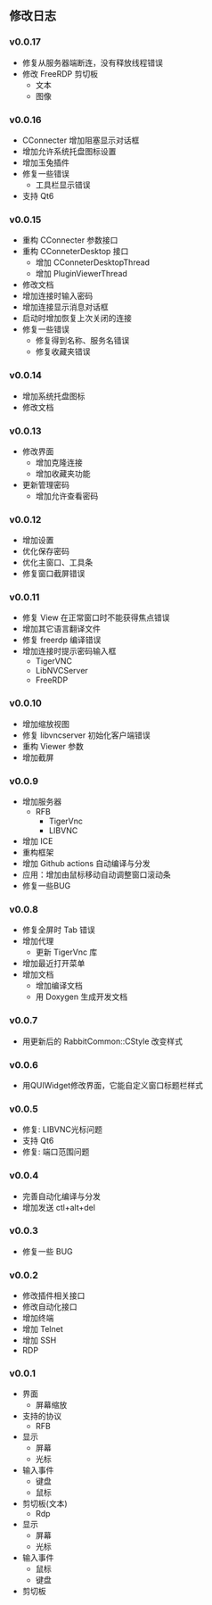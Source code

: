 ## 修改日志

### v0.0.17
+ 修复从服务器端断连，没有释放线程错误
+ 修改 FreeRDP 剪切板
  - 文本
  - 图像

### v0.0.16
+ CConnecter 增加阻塞显示对话框
+ 增加允许系统托盘图标设置
+ 增加玉兔插件
+ 修复一些错误
  - 工具栏显示错误
+ 支持 Qt6
  
### v0.0.15
+ 重构 CConnecter 参数接口
+ 重构 CConneterDesktop 接口
  + 增加 CConneterDesktopThread
  + 增加 PluginViewerThread
+ 修改文档
+ 增加连接时输入密码
+ 增加连接显示消息对话框
+ 启动时增加恢复上次关闭的连接
+ 修复一些错误
  - 修复得到名称、服务名错误
  - 修复收藏夹错误

### v0.0.14
+ 增加系统托盘图标
+ 修改文档

### v0.0.13
+ 修改界面
  - 增加克隆连接
  - 增加收藏夹功能
+ 更新管理密码
  - 增加允许查看密码

### v0.0.12
+ 增加设置
+ 优化保存密码
+ 优化主窗口、工具条
+ 修复窗口截屏错误

### v0.0.11
+ 修复 View 在正常窗口时不能获得焦点错误
+ 增加其它语言翻译文件
+ 修复 freerdp 编译错误
+ 增加连接时提示密码输入框
  - TigerVNC
  - LibNVCServer
  - FreeRDP

### v0.0.10
+ 增加缩放视图
+ 修复 libvncserver 初始化客户端错误
+ 重构 Viewer 参数
+ 增加截屏

### v0.0.9
+ 增加服务器
  - RFB
    + TigerVnc
    + LIBVNC
+ 增加 ICE
+ 重构框架
+ 增加 Github actions 自动编译与分发
+ 应用：增加由鼠标移动自动调整窗口滚动条
+ 修复一些BUG

### v0.0.8
+ 修复全屏时 Tab 错误
+ 增加代理
  - 更新 TigerVnc 库
+ 增加最近打开菜单
+ 增加文档
  - 增加编译文档
  - 用 Doxygen 生成开发文档

### v0.0.7
+ 用更新后的 RabbitCommon::CStyle 改变样式

### v0.0.6
+ 用QUIWidget修改界面，它能自定义窗口标题栏样式

### v0.0.5
+ 修复: LIBVNC光标问题
+ 支持 Qt6
+ 修复: 端口范围问题

### v0.0.4
+ 完善自动化编译与分发
+ 增加发送 ctl+alt+del

### v0.0.3
+ 修复一些 BUG

### v0.0.2
+ 修改插件相关接口
+ 修改自动化接口
+ 增加终端
+ 增加 Telnet
+ 增加 SSH
+ RDP

### v0.0.1
+ 界面
  - 屏幕缩放
+ 支持的协议
  - RFB
+ 显示
  - 屏幕
  - 光标
+ 输入事件
  - 键盘
  - 鼠标
+ 剪切板(文本)
  - Rdp
+ 显示
  - 屏幕
  - 光标
+ 输入事件
  - 鼠标
  - 键盘
+ 剪切板
